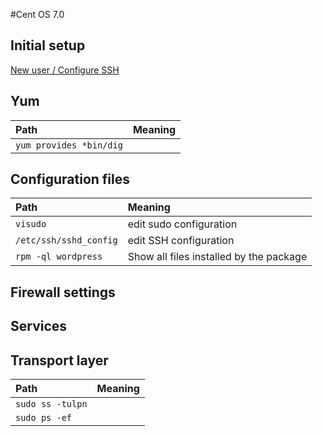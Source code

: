 #Cent OS 7.0

## Initial setup
[New user / Configure SSH](https://www.digitalocean.com/community/tutorials/initial-server-setup-with-centos-7)

## Yum
| Path						| Meaning
| :---						| :---
| `yum provides *bin/dig` 	|

## Configuration files
| Path						| Meaning
| :---						| :---
| `visudo`					| edit sudo configuration
| `/etc/ssh/sshd_config`	| edit SSH configuration
| `rpm -ql wordpress`		| Show all files installed by the package
## Firewall settings


## Services

## Transport layer

| Path						| Meaning
| :---						| :---
| `sudo ss -tulpn`			|
| `sudo ps -ef`				|